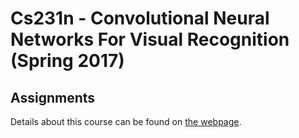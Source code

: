 # Cs231n - Convolutional Neural Networks For Visual Recognition (Spring 2017)
## Assignments 
Details about this course can be found on [the webpage](http://cs231n.stanford.edu/).
